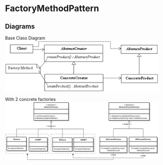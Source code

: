 # FactoryMethodPattern

Diagrams
--------------
Base Class Diagram
![alt text](https://github.com/vudph/FactoryMethodPattern/blob/master/resources/BasePattern.png "Base Diagram")

With 2 concrete factories
![alt text](https://github.com/vudph/FactoryMethodPattern/blob/master/resources/FactoryMethod.png "Class Diagram")